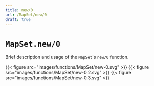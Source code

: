 ```yaml
---
title: new/0
url: /MapSet/new/0
draft: true
---
```


# `MapSet.new/0`
Brief description and usage of the `MapSet`'s `new/0` function.

{{< figure src="images/functions/MapSet/new-0.svg" >}}
{{< figure src="images/functions/MapSet/new-0.2.svg" >}}
{{< figure src="images/functions/MapSet/new-0.3.svg" >}}

